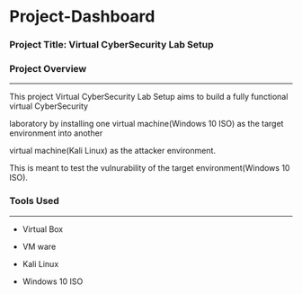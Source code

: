 # Project-Dashboard

 ### Project Title: Virtual CyberSecurity Lab Setup

 ### Project Overview
 ---
 This project Virtual CyberSecurity Lab Setup aims to build a fully functional virtual CyberSecurity 

 laboratory by installing one virtual machine(Windows 10 ISO) as the target environment into another

 virtual machine(Kali Linux) as the attacker environment.

 This is meant to test the vulnurability of the target environment(Windows 10 ISO).


  ### Tools Used
 ---
- Virtual Box

- VM ware
  
- Kali Linux





- Windows 10 ISO
 
 
 


